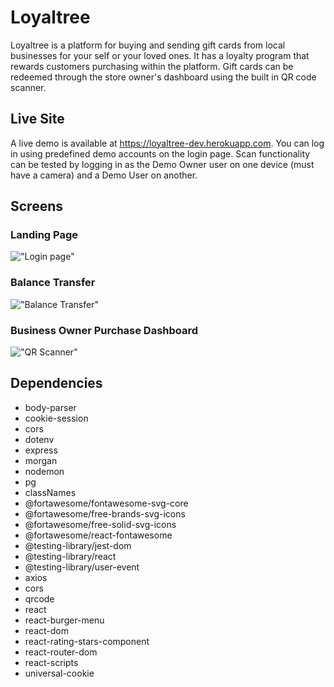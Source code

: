 # Loyaltree

Loyaltree is a platform for buying and sending gift cards from local businesses for your self or your loved ones. It has a loyalty program that rewards customers purchasing within the platform. Gift cards can be redeemed through the store owner's dashboard using the built in QR code scanner.

## Live Site

A live demo is available at https://loyaltree-dev.herokuapp.com. You can log in using predefined demo accounts on the login page. Scan functionality can be tested by logging in as the Demo Owner user on one device (must have a camera) and a Demo User on another.

## Screens
### Landing Page

!["Login page"](https://media1.giphy.com/media/M67nLdIxOLsEbZ0pPH/giphy.gif?cid=790b7611b4d726e9b0c6fffb2cba85fde16a6ec08c103ed9&rid=giphy.gif&ct=g)

### Balance Transfer

!["Balance Transfer"](https://media2.giphy.com/media/ogA1i1qMJh7XyWW6DD/giphy.gif?cid=790b7611e228c03bf084b852cc50ac694a28d145a5495cb0&rid=giphy.gif&ct=g)

### Business Owner Purchase Dashboard

!["QR Scanner"](https://media0.giphy.com/media/TFT8QogXOTx3ssfePs/giphy.gif?cid=790b7611c9d46802c916f522536297da39fdf4bb1b18b56f&rid=giphy.gif&ct=g)

## Dependencies
  - body-parser
  - cookie-session
  - cors
  - dotenv
  - express
  - morgan
  - nodemon
  - pg
  - classNames
  - @fortawesome/fontawesome-svg-core 
  - @fortawesome/free-brands-svg-icons
  - @fortawesome/free-solid-svg-icons
  - @fortawesome/react-fontawesome
  - @testing-library/jest-dom
  - @testing-library/react
  - @testing-library/user-event
  - axios
  - cors 
  - qrcode
  - react
  - react-burger-menu
  - react-dom
  - react-rating-stars-component
  - react-router-dom
  - react-scripts
  - universal-cookie
  

